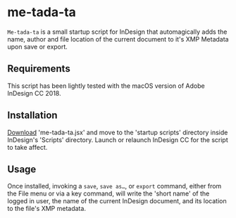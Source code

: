 # me-tada-ta
`Me-tada-ta` is a small startup script for InDesign that automagically adds the name, author and file location of the current document to it's XMP Metadata upon save or export.

## Requirements
This script has been lightly tested with the macOS version of Adobe InDesign CC 2018.

## Installation
[Download](https://github.com/mlsteiner/me-tada-ta/releases/) 'me-tada-ta.jsx' and move to the 'startup scripts' directory inside InDesign's 'Scripts' directory. Launch or relaunch InDesign CC for the script to take affect.

## Usage
Once installed, invoking a `save`, `save as…`, or `export` command, either from the File menu or via a key command, will write the 'short name' of the logged in user, the name of the current InDesign document, and its location to the file's XMP metadata.
